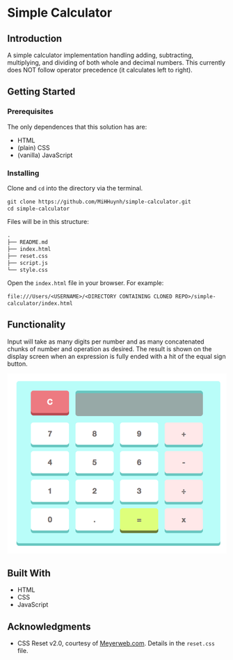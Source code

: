 # Simple Calculator

## Introduction

A simple calculator implementation handling adding, subtracting, multiplying, and dividing of both whole and decimal numbers. This currently does NOT follow operator precedence (it calculates left to right).

## Getting Started

### Prerequisites

The only dependences that this solution has are:

* HTML
* (plain) CSS
* (vanilla) JavaScript

### Installing

Clone and `cd` into the directory via the terminal.

```
git clone https://github.com/MiHHuynh/simple-calculator.git
cd simple-calculator
```

Files will be in this structure:

```
.
├── README.md
├── index.html
├── reset.css
├── script.js
└── style.css
```

Open the `index.html` file in your browser. For example:

```
file:///Users/<USERNAME>/<DIRECTORY CONTAINING CLONED REPO>/simple-calculator/index.html
```

## Functionality

Input will take as many digits per number and as many concatenated chunks of number and operation as desired. The result is shown on the display screen when an expression is fully ended with a hit of the equal sign button.

![Calculator demo](images/calculator.gif)

## Built With

* HTML
* CSS
* JavaScript

## Acknowledgments

* CSS Reset v2.0, courtesy of [Meyerweb.com](http://meyerweb.com/eric/tools/css/reset/). Details in the `reset.css` file.